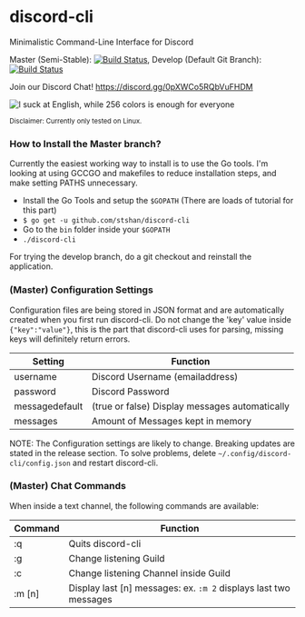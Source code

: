 # discord-cli
Minimalistic Command-Line Interface for Discord

Master (Semi-Stable): [![Build Status](https://travis-ci.org/Rivalo/discord-cli.svg?branch=master)](https://travis-ci.org/Rivalo/discord-cli), Develop (Default Git Branch): [![Build Status](https://travis-ci.org/Rivalo/discord-cli.svg?branch=develop)](https://travis-ci.org/stshan/discord-cli)

Join our Discord Chat! https://discord.gg/0pXWCo5RQbVuFHDM

![I suck at English, while 256 colors is enough for everyone](screenshot.png)

<sub>Disclaimer: Currently only tested on Linux.</sub>

### How to Install the Master branch?
Currently the easiest working way to install is to use the Go tools. I'm looking at using GCCGO and makefiles to reduce installation steps, and make setting PATHS unnecessary.
* Install the Go Tools and setup the `$GOPATH` (There are loads of tutorial for this part)
* `$ go get -u github.com/stshan/discord-cli`
* Go to the `bin` folder inside your `$GOPATH`
* `./discord-cli`

For trying the develop branch, do a git checkout and reinstall the application.

### (Master) Configuration Settings
Configuration files are being stored in JSON format and are automatically created when you first run discord-cli. Do not change the 'key' value inside `{"key":"value"}`, this is the part that discord-cli uses for parsing, missing keys will definitely return errors.

| Setting       | Function         |
| ------------- |-------------|
| username      | Discord Username (emailaddress) |
| password      | Discord Password |
| messagedefault| (true or false) Display messages automatically|
| messages   | Amount of Messages kept in memory |

NOTE: The Configuration settings are likely to change. Breaking updates are stated in the release section. To solve problems, delete `~/.config/discord-cli/config.json` and restart discord-cli.

### (Master) Chat Commands
When inside a text channel, the following commands are available:

| Command       | Function         |
| ------------- |-------------|
| :q      | Quits discord-cli |
| :g      | Change listening Guild|
| :c      | Change listening Channel inside Guild |
| :m [n]      | Display last [n] messages: ex. `:m 2` displays last two messages |
